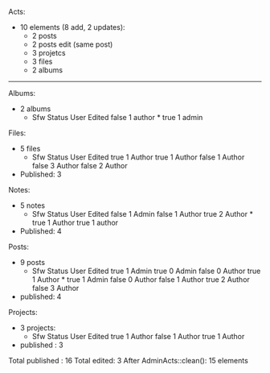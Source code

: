 Acts:
  - 10 elements (8 add, 2 updates):
    - 2 posts
    - 2 posts edit (same post)
    - 3 projetcs
    - 3 files
    - 2 albums

---
Albums:
  - 2 albums
    - Sfw   Status User    Edited
      false 1      author  *
      true  1      admin 

Files:
  - 5 files
    - Sfw   Status User    Edited
      true  1      Author
      true  1      Author
      false 1      Author
      false 3      Author
      false 2      Author
  - Published: 3

Notes:
  - 5 notes
    - Sfw   Status User   Edited
      false 1      Admin
      false 1      Author
      true  2      Author *
      true  1      Author
      true  1      author
  - Published: 4

Posts:
  - 9 posts
    - Sfw   Status User    Edited
      true  1      Admin
      true  0      Admin
      false 0      Author
      true  1      Author  *
      true  1      Admin
      false 0      Author
      false 1      Author
      true  2      Author
      false 3      Author
  - published: 4

Projects:
  - 3 projects:
    - Sfw   Status User    Edited
      true  1      Author
      false 1      Author
      true  1      Author
  - published : 3

Total published : 16
Total edited: 3
After AdminActs::clean(): 15 elements
